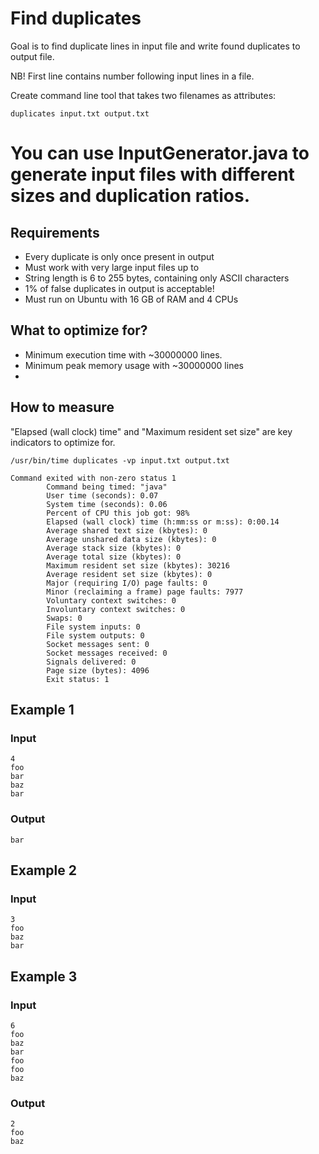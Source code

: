 # Find duplicates
Goal is to find duplicate lines in input file and write found duplicates to output file.

NB! First line contains number following input lines in a file.

Create command line tool that takes two filenames as attributes:
```
duplicates input.txt output.txt
```

# You can use InputGenerator.java to generate input files with different sizes and duplication ratios.

## Requirements
* Every duplicate is only once present in output
* Must work with very large input files up to 
* String length is 6 to 255 bytes, containing only ASCII characters
* 1% of false duplicates in output is acceptable! 
* Must run on Ubuntu with 16 GB of RAM and 4 CPUs

## What to optimize for?
* Minimum execution time with ~30000000 lines. 
* Minimum peak memory usage with ~30000000 lines
* 

## How to measure
"Elapsed (wall clock) time" and "Maximum resident set size" are key indicators to optimize for.
```
/usr/bin/time duplicates -vp input.txt output.txt

Command exited with non-zero status 1
        Command being timed: "java"
        User time (seconds): 0.07
        System time (seconds): 0.06
        Percent of CPU this job got: 98%
        Elapsed (wall clock) time (h:mm:ss or m:ss): 0:00.14
        Average shared text size (kbytes): 0
        Average unshared data size (kbytes): 0
        Average stack size (kbytes): 0
        Average total size (kbytes): 0
        Maximum resident set size (kbytes): 30216
        Average resident set size (kbytes): 0
        Major (requiring I/O) page faults: 0
        Minor (reclaiming a frame) page faults: 7977
        Voluntary context switches: 0
        Involuntary context switches: 0
        Swaps: 0
        File system inputs: 0
        File system outputs: 0
        Socket messages sent: 0
        Socket messages received: 0
        Signals delivered: 0
        Page size (bytes): 4096
        Exit status: 1
```

## Example 1 
### Input
```
4
foo
bar
baz
bar
```

### Output
```
bar
```

## Example 2 

### Input
```
3
foo
baz
bar
```

## Example 3
### Input
```
6
foo
baz
bar
foo
foo
baz
``` 
### Output
```
2
foo
baz
``` 

